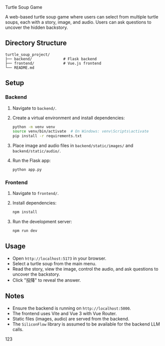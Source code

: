 Turtle Soup Game

A web-based turtle soup game where users can select from multiple turtle soups, each with a story, image, and audio. Users can ask questions to uncover the hidden backstory.

## Directory Structure

```
turtle_soup_project/
├── backend/              # Flask backend
├── frontend/             # Vue.js frontend
└── README.md
```

## Setup

### Backend

1. Navigate to `backend/`.

2. Create a virtual environment and install dependencies:

   ```bash
   python -m venv venv
   source venv/bin/activate  # On Windows: venv\Scripts\activate
   pip install -r requirements.txt
   ```

3. Place image and audio files in `backend/static/images/` and `backend/static/audio/`.

4. Run the Flask app:

   ```bash
   python app.py
   ```

### Frontend

1. Navigate to `frontend/`.

2. Install dependencies:

   ```bash
   npm install
   ```

3. Run the development server:

   ```bash
   npm run dev
   ```

## Usage

- Open `http://localhost:5173` in your browser.
- Select a turtle soup from the main menu.
- Read the story, view the image, control the audio, and ask questions to uncover the backstory.
- Click "投降" to reveal the answer.

## Notes

- Ensure the backend is running on `http://localhost:5000`.
- The frontend uses Vite and Vue 3 with Vue Router.
- Static files (images, audio) are served from the backend.
- The `SiliconFlow` library is assumed to be available for the backend LLM calls.

123